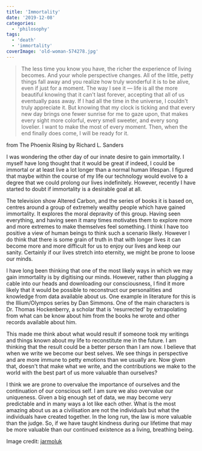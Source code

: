 ```yaml
---
title: 'Immortality'
date: '2019-12-08'
categories:
  - 'philosophy'
tags:
  - 'death'
  - 'immortality'
coverImage: 'old-woman-574278.jpg'
---
```


> The less time you know you have, the richer the experience of living becomes. And your whole perspective changes. All of the little, petty things fall away and you realize how truly wonderful it is to be alive, even if just for a moment. The way I see it — life is all the more beautiful knowing that it can't last forever, accepting that all of us eventually pass away. If I had all the time in the universe, I couldn't truly appreciate it. But knowing that my clock is ticking and that every new day brings one fewer sunrise for me to gaze upon, that makes every sight more colorful, every smell sweeter, and every song lovelier. I want to make the most of every moment. Then, when the end finally does come, I will be ready for it.

from The Phoenix Rising by Richard L. Sanders

I was wondering the other day of our innate desire to gain immortality. I myself have long thought that it would be great if indeed, I could be immortal or at least live a lot longer than a normal human lifespan. I figured that maybe within the course of my life our technology would evolve to a degree that we could prolong our lives indefinitely. However, recently I have started to doubt if immortality is a desirable goal at all.

The television show Altered Carbon, and the series of books it is based on, centres around a group of extremely wealthy people which have gained immortality. It explores the moral depravity of this group. Having seen everything, and having seen it many times motivates them to explore more and more extremes to make themselves feel something. I think I have too positive a view of human beings to think such a scenario likely. However I do think that there is some grain of truth in that with longer lives it can become more and more difficult for us to enjoy our lives and keep our sanity. Certainly if our lives stretch into eternity, we might be prone to loose our minds.

I have long been thinking that one of the most likely ways in which we may gain immortality is by digitising our minds. However, rather than plugging a cable into our heads and downloading our consciousness, I find it more likely that it would be possible to reconstruct our personalities and knowledge from data available about us. One example in literature for this is the Illium/Olympos series by Dan Simmons. One of the main characters is Dr. Thomas Hockenberry, a scholar that is 'resurrected' by extrapolating from what can be know about him from the books he wrote and other records available about him.

This made me think about what would result if someone took my writings and things known about my life to reconstitute me in the future. I am thinking that the result could be a better person than I am now. I believe that when we write we become our best selves. We see things in perspective and are more immune to petty emotions than we usually are. Now given that, doesn't that make what we write, and the contributions we make to the world with the best part of us more valuable than ourselves?

I think we are prone to overvalue the importance of ourselves and the continuation of our conscious self. I am sure we also overvalue our uniqueness. Given a big enough set of data, we may become very predictable and in many ways a lot like each other. What is the most amazing about us as a civilisation are not the individuals but what the individuals have created together. In the long run, the law is more valuable than the judge. So, if we have taught kindness during our lifetime that may be more valuable than our continued existence as a living, breathing being.

Image credit: [jarmoluk](https://pixabay.com/photos/old-woman-desert-old-age-bedouin-574278/)
